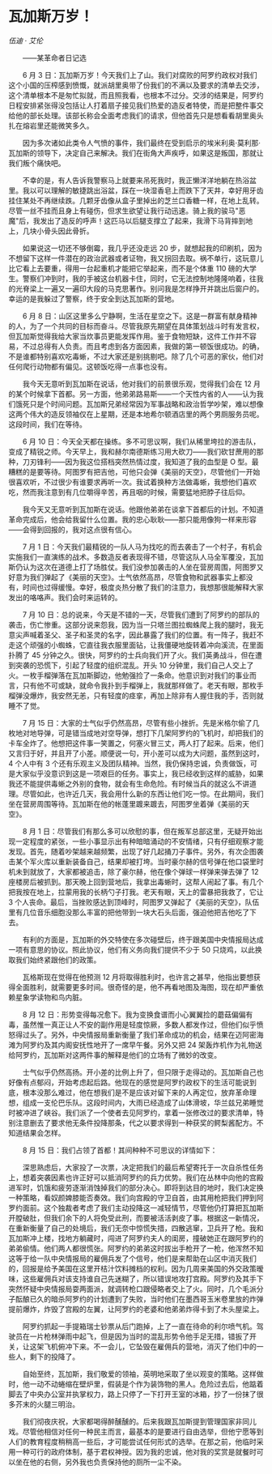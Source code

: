 # 瓦加斯万岁！

*伍迪 · 艾伦*

　　——某革命者日记选

　　6 月 3 日：瓦加斯万岁！今天我们上了山。我们对腐败的阿罗约政权对我们这个小国的压榨感到愤慨，就派胡里奥带了份我们的不满以及要求的清单去交涉，这个清单根本不是匆忙拟就，而且照我看，也根本不过分。交涉的结果是，阿罗约日程安排紧张得没包括让人打着扇子接见我们热爱的造反者特使，而是把整件事交给他的部长处理。该部长称会全面考虑我们的请求，但他首先只是想看看胡里奥头扎在熔岩里还能微笑多久。

　　因为多次诸如此类令人气愤的事件，我们最终在受到启示的埃米利奥·莫利那·瓦加斯的领导下，决定自己来解决。我们在街角大声疾呼，如果这是叛国，那就让我们叛个痛快吧。

　　不幸的是，有人告诉我警察马上就要来吊死我时，我正懒洋洋地躺在热浴盆里。我以可以理解的敏捷跳出浴盆，踩在一块湿香皂上而跌下了天井，幸好用牙齿挂住某处不再继续跌。几颗牙齿像从盒子里掉出的芝兰口香糖一样，在地上乱转。尽管一丝不挂而且身上有碰伤，但求生欲望让我行动迅速。骑上我的骏马"恶魔"后，我发出了造反的呼声！这匹马以后腿支撑立了起来，我滑下马背摔到地上，几块小骨头因此骨折。

　　如果说这一切还不够倒霉，我几乎还没走远 20 步，就想起我的印刷机，因为不想留下这样一件潜在的政治武器或者证物，我又拐回去取。祸不单行，这玩意儿比它看上去要重，得用一台起重机才能把它举起来，而不是个体重 110 磅的大学生。警察们冲到时，我的手被这台机器卡住，同时，它无法控制地隆隆响着，往我的光脊梁上一遍又一遍印大段的马克思著作。别问我是怎样挣开并跳出后窗户的。幸运的是我躲过了警察，终于安全到达瓦加斯的营地。

　　6 月 8 日：山区这里多么宁静啊，生活在星空之下。这是一群富有献身精神的人，为了一个共同的目标而奋斗。尽管我原先期望在具体策划战斗时有发言权，但瓦加斯觉得我给大家当炊事员更能发挥作用。鉴于食物短缺，这件工作并不容易，不过总得有人负责。而且考虑到各方面因素，我做的第一顿饭很成功。的确，不是谁都特别喜欢吃毒蜥，不过大家还是别挑剔吧。除了几个可恶的家伙，他们对任何爬行动物都有偏见。这顿饭吃得一点事也没有。

　　我今天无意听到瓦加斯在说话，他对我们的前景很乐观，觉得我们会在 12 月的某个时候拿下首都。另一方面，他弟弟路易斯——一个天性内省的人——认为我们饿死只是个时间问题。瓦加斯兄弟经常因为军事战略和政治哲学吵架，难以想像这两个伟大的造反领袖仅在上星期，还是本地希尔顿酒店里的两个男厕服务员呢。这段时间，我们在等待。

　　6 月 10 日：今天全天都在操练。多不可思议啊，我们从稀里垮拉的游击队，变成了精锐之师。今天早上，我和赫尔南德斯练习用大砍刀——我们砍甘蔗用的那种，刀刃锋利——因为我这位搭档突然热情过度，我知道了我的血型是 O 型。最糟糕的是要等待。阿图罗有把吉他，可他只会弹《美丽的天空》，尽管他们一开始很喜欢听，不过很少有谁要求再听一次。我试着换种方法做毒蜥，我想他们喜欢吃，然而我注意到有几位嚼得辛苦，再且咽的时候，需要猛地把脖子往后仰。

　　我今天又无意听到瓦加斯在说话。他跟他弟弟在谈拿下首都后的计划。不知道革命完成后，他会给我留什么位置。我的忠心耿耿——那只能用像狗一样来形容——会得到回报的，我对这点很有信心。

　　7 月 1 日：今天我们最精锐的一队人马为找吃的而去袭击了一个村子，有机会实施我们一直演练的战术。多数造反者表现得不错，尽管这队人马全军覆没，瓦加斯仍认为这次在道德上打了场胜仗。我们没参加袭击的人坐在营房周围，阿图罗又好意为我们弹起了《美丽的天空》。士气依然高昂，尽管食物和武器事实上都没有，时间也过得缓慢。幸好，极度炎热分散了我们的注意力，我想那很能解释大家发出的咯咯声。我们会时来运转的。

　　7 月 10 日：总的说来，今天是不错的一天，尽管我们遭到了阿罗约的部队的袭击，伤亡惨重。这部分说来怨我，因为当一只塔兰图拉蜘蛛爬上我的腿时，我无意尖声喊着圣父、圣子和圣灵的名字，因此暴露了我们的位置。有一阵子，我赶不走这个顽强的小蜘蛛，它直往我衣服里面钻，让我僵硬地旋转着冲向溪流，在里面扑腾了 45 分钟之久。很快，阿罗约的士兵向我们开了火。我们英勇战斗，但在遭到突袭的恐慌下，引起了轻度的组织混乱。开头 10 分钟里，我们自己人交上了火。一枚手榴弹落在瓦加斯脚边，他勉强捡了一条命。他意识到对我们的事业而言，只有他不可或缺，就命令我扑到手榴弹上，我就那样做了。老天有眼，那枚手榴弹没爆炸，我安然无恙，只有轻度的痉挛，再加上除非有人握住我的手，否则就睡不了觉。

　　7 月 15 日：大家的士气似乎仍然高昂，尽管有些小挫折。先是米格尔偷了几枚地对地导弹，可是错当成地对空导弹，想打下几架阿罗约的飞机时，却把我们的卡车全炸了。他想把这件事一笑置之，何塞火冒三丈，两人打了起来。后来，他们又言归于好，并且开了小差。顺便说一句，开小差可以成为大问题，虽然到这时，4 个人中有 3 个还有乐观主义及团队精神。当然，我仍保持忠诚，负责做饭，可是大家似乎没意识到这是一项艰巨的任务。事实上，我已经收到这样的威胁，如果我还不能提供毒蜥之外别的食物，就会有生命危险。有时候当兵的就这么不讲道理。尽管如此，也许近几天，我会用什么新的东西让他们吃一惊。在此期间，我们坐在营房周围等待。瓦加斯在他的帐蓬里踱来踱去，阿图罗坐着弹《美丽的天空》。

　　8 月 1 日：尽管我们有那么多可以欣慰的事，但在叛军总部这里，无疑开始出现一定程度的紧张，一些小事显示出有种暗暗涌动的不安情绪，只有仔细观察才能发现。首先，随着吵架越来越频繁，出现了好几起捅刀子事件。另外，有次企图袭击某个军火库以重新装备自己，结果却被打垮。当时豪尔赫的信号弹在他口袋里时机未到就放了，大家都被追击，除了豪尔赫，他在像个弹球一样弹来弹去弹了 12 座楼房后被抓到。那天晚上回到营地后，我拿出毒蜥时，这帮人闹起了事。有几个把我按在地上，拉蒙用我的长柄勺子打我。老天有眼，天上的雷暴把我救了，它让 3 个人丧命。最后，当挫败感达到顶峰时，阿图罗又弹起了《美丽的天空》，队伍里有几位音乐细胞没那么丰富的把他带到一块大石头后面，强迫他把吉他吃了下去。

　　有利的方面是，瓦加斯的外交特使在多次碰壁后，终于跟美国中央情报局达成一项有意思的协议。照此协议，他们有义务向我们提供不少于 50 只烧鸡，以此换取我们始终紧跟他们的政策。

　　瓦格斯现在觉得在他预测 12 月将取得胜利时，也许言之甚早，他指出要想获得全面胜利，就需要更多时间。很奇怪的是，他不再看地图及海图，现在却严重依赖星象学读物和鸟内脏。

　　8 月 12 日：形势变得每况愈下。我为变换食谱而小心翼翼捡的蘑菇偏偏有毒，虽然惟一真正让人不安的副作用是轻度惊厥，多数人都发作过，但他们似乎愤怒得过头了。另外，中央情报局重新衡量了我们革命成功的机会，结果在迈阿密海滩为阿罗约及其内阁安抚性地开了一席早午餐。另外又把 24 架轰炸机作为礼物送给阿罗约，瓦加斯对这两件事的解释是他们的立场有了微妙的改变。

　　士气似乎仍然高扬。开小差的比例上升了，但只限于走得动的。瓦加斯自己也好像有点郁闷，开始考虑起后路。他现在的感觉是阿罗约政权下的生活可能说到底，根本没那么难过，他在想我们是不是应该对留下来的人再定位，放弃革命理想，组成一支伦巴乐队。这段时间内，大雨已经造成了山体滑坡，华兰兹兄弟睡觉时被冲进了峡谷。我们派了一个使者去见阿罗约，拿着一张修改过的要求清单，特别注意删去了要求他无条件投降那条，代之以要求得到一种获奖的鳄梨酱配方。不知道结果会怎样。

　　8 月 15 日：我们占领了首都！其间种种不可思议的详情如下：

　　深思熟虑后，大家投了一次票，决定把我们的最后希望寄托于一次自杀性任务上，想着突袭因素也许正好可以抵消阿罗约的兵力优势。我们在丛林中向他的宫殿进军时，饥饿和疲劳逐渐消蚀掉我们的部分决心。即将到达目的地时，我们决定换一种策略，看奴颜婢膝能否奏效。我们向宫殿的守卫自首，由其用枪把我们押到阿罗约面前。这个独裁者考虑了我们主动投降这一减轻情节，尽管他仍打算把瓦加斯开膛破肚，但我们余下的人将免受此刑，而要被活活剥皮了事。根据这一新情况，在重新衡量了自己的处境后，我们无奈中惊慌失措，四散逃窜，卫兵开了枪。我和瓦加斯冲上楼，找地方躺藏时，闯进了阿罗约夫人的闺房，撞破她正在跟阿罗约的弟弟偷情。他们两人都很慌张。阿罗约的弟弟这时拔出手枪开了一枪，他浑然不知这等于给一队中央情报局的雇佣兵发了个信号，他们是来帮助在山区中消灭我们的，回报是给予美国在这里开桔汁饮料摊档的权利。因为几周来美国的外交政策暧味，这些雇佣兵对该支持谁自己先迷糊了，所以错误地攻打宫殿。阿罗约及其手下突然怀疑中央情报局耍两面派，就调转枪口跟侵略者交上了火。同时，几个毛派分子酝酿已久的暗杀阿罗约的计划遭到了失败，当时他们在墨西哥玉米卷里放的炸弹提前爆炸，炸毁了宫殿的左翼，让阿罗约的老婆和他弟弟炸得卡到了木头屋梁上。

　　阿罗约抓起一手提箱瑞士钞票从后门跑掉，上了一直在待命的利尔喷气机。驾驶员在一片枪林弹雨中起飞，但是因为当时的混乱形势令他手足无措，错扳了开关，让这架飞机俯冲下来。不一会儿，它坠毁在雇佣兵的营地，消灭了他们中的一些人，剩下的投降了。

　　自始至终，瓦加斯，我们敬爱的领袖，英明地采取了坐以观变的策略。这样做时，他一动不动蜷缩在壁炉里，假装是个作为装饰物的黑人。危险过去后，他踮着脚去了中央办公室并执掌权力，路上只停了一下打开王室的冰箱，抄了一份抹了很多芥末的火腿三明治。

　　我们彻夜庆祝，大家都喝得醉醺醺的。后来我跟瓦加斯提到管理国家非同儿戏。尽管他相信对任何一种民主而言，最基本的是要进行自由选举，但他宁愿等到人们的教育程度稍稍高一些后，才可能尝试任何形式的选举。在那之前，他临时采用一种可行的政府体制，基于君权神授。因为我的忠诚，他对我的奖赏是就餐时可以坐在他的右侧，另外我也负责保持他的厕所一尘不染。